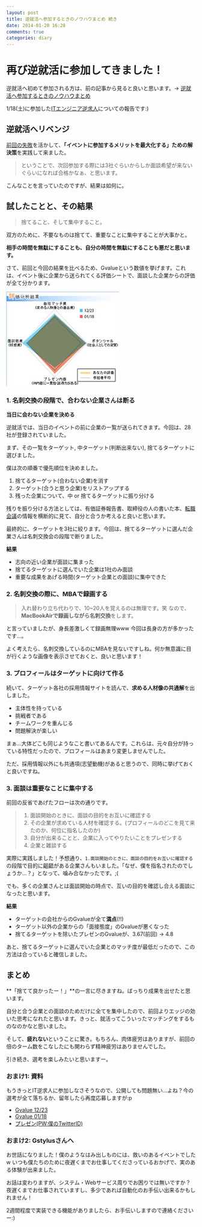 ```yaml
---
layout: post
title: 逆就活へ参加するときのノウハウまとめ 続き
date: 2014-01-20 16:28
comments: true
categories: diary
---
```


# 再び逆就活に参加してきました！

逆就活へ初めて参加される方は、前の記事から見ると良いと思います。-> [逆就活へ参加するときのノウハウまとめ](/blog/diary/gyaku-syuukatsu-1)

1/18(土)に参加した[ITエンジニア逆求人](https://www.studenthunting.com/)についての報告です:)

<!-- more -->

## 逆就活へリベンジ

[前回の失敗](/blog/diary/gyaku-syuukatsu-1)を活かして、**「イベントに参加するメリットを最大化する」ための解決策**を実践して来ました。

> ということで、次回参加する際には3社ぐらいからしか面談希望が来ないぐらいになれば合格かなぁ、と思います。

こんなことを言っていたのですが、結果は如何に。

## 試したことと、その結果

> 捨てること、そして集中すること。

双方のために、不要なものは捨てて、重要なことに集中することが大事かと。

**相手の時間を無駄にすることも、自分の時間を無駄にすることも悪だと思います。**

さて、前回と今回の結果を比べるため、Gvalueという数値を挙げます。これは、イベント後に企業から送られてくる評価シートで、面談した企業からの評価が全て分かります。

<img class="image_on_frame center" src="/images/blog/gyaku-syuukatsu-2/gvalue.jpg" alt="G-valueの比較" />

### 1. 名刺交換の段階で、合わない企業さんは断る

**当日に会わない企業を決める**

逆就活では、当日のイベントの前に企業の一覧が送られてきます。今回は、28社が登録されていました。

まず、その一覧をターゲット, 中ターゲット(判断出来ない), 捨てるターゲットに選びました。

僕は次の順番で優先順位を決めました。

1. 捨てるターゲット(合わない企業)を消す
2. ターゲット(合うと思う企業)をリストアップする
3. 残った企業について、中 or 捨てるターゲットに振り分ける

残りを振り分ける方法としては、有価証券報告書、取締役の人の書いた本、[転職会議](https://jobtalk.jp/)の情報を横断的に見て、自分と合うか考えると良いと思います。

最終的に、ターゲットを3社に絞ります。今回は、捨てるターゲットに選んだ企業さんは名刺交換会の段階で断りました。

**結果**

- 志向の近い企業が面談に集まった
- 捨てるターゲットに選んでいた企業は1社のみ面談
- 重要な成果をあげる時間(ターゲット企業との面談)に集中できた

### 2. 名刺交換の際に、MBAで録画する

> 入れ替わり立ち代わりで、10~20人を覚えるのは無理です。笑
> なので、**MacBookAirで録画しながら名刺交換**をします。

と言っていましたが、身長差激しくて録画無理www 今回は長身の方が多かったです...。

よく考えたら、名刺交換しているのにMBAを見ないですしね。何か無意識に目が行くような画像を表示させておくと、良いと思います！

### 3. プロフィールはターゲットに向けて作る

続いて、ターゲット各社の採用情報サイトを読んで、**求める人材像の共通解**を出しました。

- 主体性を持っている
- 挑戦者である
- チームワークを重んじる
- 問題解決が楽しい

まぁ...大体どこも同じようなこと書いてあるんです。これらは、元々自分が持っている特性だったので、プロフィールはあまり変更しませんでした。

ただ、採用情報以外にも共通項(志望動機)があると思うので、同時に挙げておくと良いですね。

### 3. 面談は重要なことに集中する

前回の反省であげたフローは次の通りです。

> 1. 面談開始のときに、面談の目的をお互いに確認する
> 2. その企業が求めている人材を確認する。(プロフィールのどこを見て来たのか、何位に指名したのか)
> 3. 自分が出来ることと、企業に入ってやりたいことをプレゼンする
> 4. 企業と雑談する

実際に実践しました！予想通り、`1.面談開始のときに、面談の目的をお互いに確認する`の段階で目的に齟齬がある企業さんもいました。「なぜ、僕を指名されたのでしょうか...？」となって、噛み合なかったです。;(

でも、多くの企業さんとは面談開始の時点で、互いの目的を確認し合える面談になったと思います。

**結果**

- ターゲットの会社からのGvalueが全て**満点**(!!)
- ターゲット以外の企業からの「面接態度」のGvalueが悪くなった
- 捨てるターゲットを除いたプレゼンのGvalueが、3.67(前回) -> 4.8

あと、捨てるターゲットに選んでいた企業とのマッチ度が最低だったので、この方法は合っていると確信しました。

## まとめ

**「捨てて良かったー！」**の一言に尽きますね。ばっちり成果を出せたと思います。

自分と合う企業との面談のためだけに全てを集中したので、前回よりエッジの効いた思考になれたと思います。きっと、就活ってこういったマッチングをするものなのかなと思いました。

そして、**疲れない**ということに驚き。もちろん、肉体疲労はありますが、前回の倍のターム数をこなしたにも関わらず精神疲労はありませんでした。

引き続き、選考を楽しみたいと思いますー。

### おまけ1: 資料

もうきっとIT逆求人に参加しなさそうなので、公開しても問題無い...よね？今の選考が全て落ちるか、留年したら再度応募しますが:p

- [Gvalue 12/23](/images/blog/gyaku-syuukatsu-2/gvalue1223.png)
- [Gvalue 01/18](/images/blog/gyaku-syuukatsu-2/gvalue0120.png)
- [プレゼン(PW:僕のTwitterID)](/images/blog/gyaku-syuukatsu-2/presen20140118.pdf)

### おまけ2: Gstylusさんへ

お世話になりました！僕のようなはみ出しものには、救いのあるイベントでしたw いつも僕たちのために夜遅くまでお仕事してくださっているおかげで、実のある体験が出来ました。

お話は変わりますが、システム・Webサービス周りでお困りでは無いですか？ 夜遅くまでお仕事されていますし、多少であれば自動化のお手伝い出来るかもしれません！

2週間程度で実装できる機能がありましたら、お手伝いしますので連絡くださいー:)
